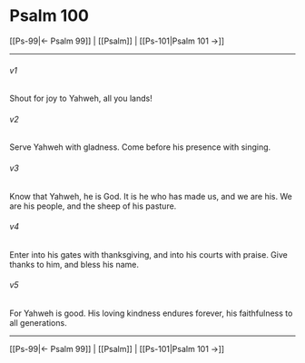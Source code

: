 # Psalm 100

[[Ps-99|← Psalm 99]] | [[Psalm]] | [[Ps-101|Psalm 101 →]]
***



###### v1 
Shout for joy to Yahweh, all you lands! 

###### v2 
Serve Yahweh with gladness. Come before his presence with singing. 

###### v3 
Know that Yahweh, he is God. It is he who has made us, and we are his. We are his people, and the sheep of his pasture. 

###### v4 
Enter into his gates with thanksgiving, and into his courts with praise. Give thanks to him, and bless his name. 

###### v5 
For Yahweh is good. His loving kindness endures forever, his faithfulness to all generations.

***
[[Ps-99|← Psalm 99]] | [[Psalm]] | [[Ps-101|Psalm 101 →]]
